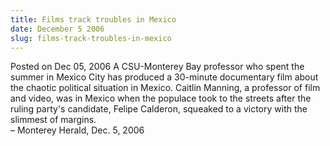 ```yaml
---
title: Films track troubles in Mexico
date: December 5 2006
slug: films-track-troubles-in-mexico
---
```


 



<span class="date">Posted on Dec 05, 2006    </span>
A CSU-Monterey Bay professor who spent the summer in Mexico City
has produced a 30-minute documentary film about the chaotic
political situation in Mexico. Caitlin Manning, a professor of film
and video, was in Mexico when the populace took to the streets
after the ruling party&apos;s candidate, Felipe Calderon, squeaked to a
victory with the slimmest of margins.<br>
&#x2013; Monterey Herald, Dec. 5, 2006<br/></br>




 
